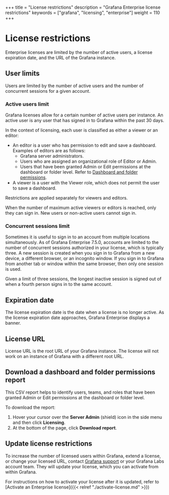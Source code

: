 +++
title = "License restrictions"
description = "Grafana Enterprise license restrictions"
keywords = ["grafana", "licensing", "enterprise"]
weight = 110
+++

# License restrictions

Enterprise licenses are limited by the number of active users, a license expiration date, and the URL of the Grafana instance.

## User limits

Users are limited by the number of active users and the number of concurrent sessions for a given account.

### Active users limit

Grafana licenses allow for a certain number of active users per instance. An active user is any user that has signed in to Grafana within the past 30 days.

In the context of licensing, each user is classified as either a viewer or an editor:

- An editor is a user who has permission to edit and save a dashboard. Examples of editors are as follows:
    - Grafana server administrators.
    - Users who are assigned an organizational role of Editor or Admin.
    - Users that have been granted Admin or Edit permissions at the dashboard or folder level. Refer to [Dashboard and folder permissions](https://grafana.com/docs/grafana/latest/permissions/dashboard_folder_permissions/).     
- A viewer is a user with the Viewer role, which does not permit the user to save a dashboard.

Restrictions are applied separately for viewers and editors.

When the number of maximum active viewers or editors is reached, only they can sign in. New users or non-active users cannot sign in.

### Concurrent sessions limit

Sometimes it is useful to sign in to an account from multiple locations simultaneously. As of Grafana Enterprise 7.5.0, accounts are limited to the number of concurrent sessions authorized in your license, which is typically three. A new session is created when you sign in to Grafana from a new device, a different browser, or an incognito window. If you sign in to Grafana from another tab or window within the same browser, then only one session is used.

Given a limit of three sessions, the longest inactive session is signed out of when a fourth person signs in to the same account.

## Expiration date

The license expiration date is the date when a license is no longer active. As the license expiration date approaches, Grafana Enterprise displays a banner.

## License URL

License URL is the root URL of your Grafana instance. The license will not work on an instance of Grafana with a different root URL.

## Download a dashboard and folder permissions report

This CSV report helps to identify users, teams, and roles that have been granted Admin or Edit permissions at the dashboard or folder level.

To download the report:
1. Hover your cursor over the **Server Admin** (shield) icon in the side menu and then click **Licensing**.
2. At the bottom of the page, click **Download report**.

## Update license restrictions

To increase the number of licensed users within Grafana, extend a license, or change your licensed URL, contact [Grafana support](https://grafana.com/profile/org#support) or your Grafana Labs account team. They will update your license, which you can activate from within Grafana. 

For instructions on how to activate your license after it is updated, refer to 
[Activate an Enterprise license]({{< relref "./activate-license.md" >}})
